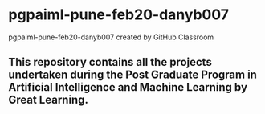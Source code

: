 # pgpaiml-pune-feb20-danyb007
pgpaiml-pune-feb20-danyb007 created by GitHub Classroom
## This repository contains all the projects undertaken during the Post Graduate Program in Artificial Intelligence and Machine Learning by Great Learning.
